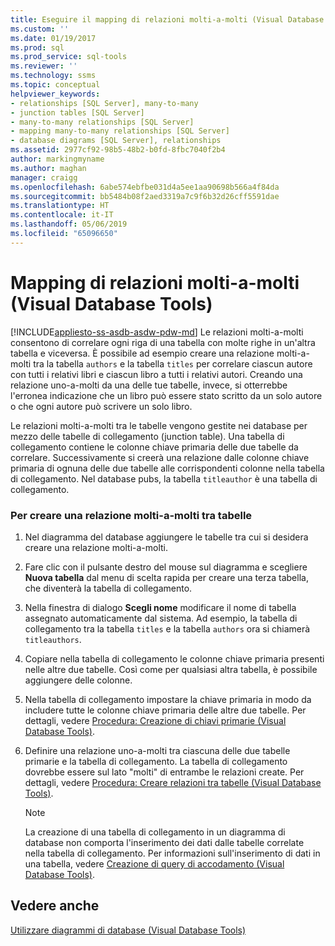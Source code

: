 ```yaml
---
title: Eseguire il mapping di relazioni molti-a-molti (Visual Database Tools) | Microsoft Docs
ms.custom: ''
ms.date: 01/19/2017
ms.prod: sql
ms.prod_service: sql-tools
ms.reviewer: ''
ms.technology: ssms
ms.topic: conceptual
helpviewer_keywords:
- relationships [SQL Server], many-to-many
- junction tables [SQL Server]
- many-to-many relationships [SQL Server]
- mapping many-to-many relationships [SQL Server]
- database diagrams [SQL Server], relationships
ms.assetid: 2977cf92-98b5-48b2-b0fd-8fbc7040f2b4
author: markingmyname
ms.author: maghan
manager: craigg
ms.openlocfilehash: 6abe574ebfbe031d4a5ee1aa90698b566a4f84da
ms.sourcegitcommit: bb5484b08f2aed3319a7c9f6b32d26cff5591dae
ms.translationtype: HT
ms.contentlocale: it-IT
ms.lasthandoff: 05/06/2019
ms.locfileid: "65096650"
---
```

# <a name="map-many-to-many-relationships-visual-database-tools"></a>Mapping di relazioni molti-a-molti (Visual Database Tools)
[!INCLUDE[appliesto-ss-asdb-asdw-pdw-md](../../includes/appliesto-ss-asdb-asdw-pdw-md.md)]
Le relazioni molti-a-molti consentono di correlare ogni riga di una tabella con molte righe in un'altra tabella e viceversa. È possibile ad esempio creare una relazione molti-a-molti tra la tabella `authors` e la tabella `titles` per correlare ciascun autore con tutti i relativi libri e ciascun libro a tutti i relativi autori. Creando una relazione uno-a-molti da una delle tue tabelle, invece, si otterrebbe l'erronea indicazione che un libro può essere stato scritto da un solo autore o che ogni autore può scrivere un solo libro.  
  
Le relazioni molti-a-molti tra le tabelle vengono gestite nei database per mezzo delle tabelle di collegamento (junction table). Una tabella di collegamento contiene le colonne chiave primaria delle due tabelle da correlare. Successivamente si creerà una relazione dalle colonne chiave primaria di ognuna delle due tabelle alle corrispondenti colonne nella tabella di collegamento. Nel database pubs, la tabella `titleauthor` è una tabella di collegamento.  
  
### <a name="to-create-a-many-to-many-relationship-between-tables"></a>Per creare una relazione molti-a-molti tra tabelle  
  
1.  Nel diagramma del database aggiungere le tabelle tra cui si desidera creare una relazione molti-a-molti.  
  
2.  Fare clic con il pulsante destro del mouse sul diagramma e scegliere **Nuova tabella** dal menu di scelta rapida per creare una terza tabella, che diventerà la tabella di collegamento.  
  
3.  Nella finestra di dialogo **Scegli nome** modificare il nome di tabella assegnato automaticamente dal sistema. Ad esempio, la tabella di collegamento tra la tabella `titles` e la tabella `authors` ora si chiamerà `titleauthors`.  
  
4.  Copiare nella tabella di collegamento le colonne chiave primaria presenti nelle altre due tabelle. Così come per qualsiasi altra tabella, è possibile aggiungere delle colonne.  
  
5.  Nella tabella di collegamento impostare la chiave primaria in modo da includere tutte le colonne chiave primaria delle altre due tabelle. Per dettagli, vedere [Procedura: Creazione di chiavi primarie (Visual Database Tools)](https://msdn.microsoft.com/85c623ca-4656-4d70-a9db-ee4d897cd214).  
  
6.  Definire una relazione uno-a-molti tra ciascuna delle due tabelle primarie e la tabella di collegamento. La tabella di collegamento dovrebbe essere sul lato "molti" di entrambe le relazioni create. Per dettagli, vedere [Procedura: Creare relazioni tra tabelle (Visual Database Tools)](https://msdn.microsoft.com/867a54b8-5be4-46e6-9702-49ae6dabf67c).  
  
    > [!NOTE]  
    > La creazione di una tabella di collegamento in un diagramma di database non comporta l'inserimento dei dati dalle tabelle correlate nella tabella di collegamento. Per informazioni sull'inserimento di dati in una tabella, vedere [Creazione di query di accodamento &#40;Visual Database Tools&#41;](../../ssms/visual-db-tools/create-insert-results-queries-visual-database-tools.md).  
  
## <a name="see-also"></a>Vedere anche  
[Utilizzare diagrammi di database &#40;Visual Database Tools&#41;](../../ssms/visual-db-tools/work-with-database-diagrams-visual-database-tools.md)  
  
